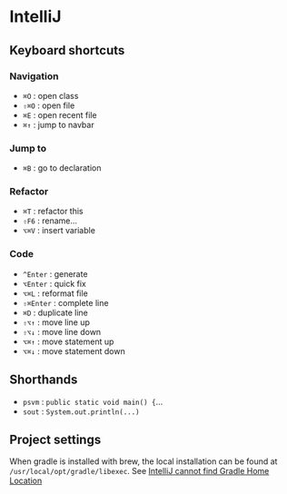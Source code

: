 # IntelliJ

## Keyboard shortcuts

### Navigation
- `⌘O` : open class
- `⇧⌘O` : open file
- `⌘E` : open recent file
- `⌘↑` : jump to navbar

### Jump to
- `⌘B` : go to declaration

### Refactor
- `⌘T` : refactor this
- `⇧F6` : rename...
- `⌥⌘V` : insert variable

### Code
- `^Enter` : generate
- `⌥Enter` : quick fix
- `⌥⌘L` : reformat file
- `⇧⌘Enter` : complete line
- `⌘D` : duplicate line
- `⇧⌥↑` : move line up
- `⇧⌥↓` : move line down
- `⌥⌘↑` : move statement up
- `⌥⌘↓` : move statement down

## Shorthands

- `psvm` : `public static void main() {`...
- `sout` : `System.out.println(...)`

## Project settings

When gradle is installed with brew, the local installation can be found at `/usr/local/opt/gradle/libexec`.
See [IntelliJ cannot find Gradle Home Location](http://stackoverflow.com/questions/18495474/intellij-cannot-find-gradle-home-location)

